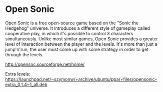Open Sonic
==========

Open Sonic is a free open-source game based on the "Sonic the Hedgehog" universe.
It introduces a different style of gameplay called cooperative play, in which it's
possible to control 3 characters simultaneously.
Unlike most similar games, Open Sonic provides a greater level of interaction between
the player and the levels. It's more than just a jump'n'run; the user must come
up with some strategy in order to get through the levels.

http://opensnc.sourceforge.net/home/

Extra levels: https://launchpad.net/~szymonw/+archive/ubuntu/ppa/+files/opensonic-extra_0.1.4~1_all.deb

